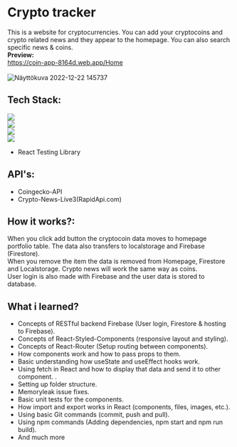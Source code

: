 # Crypto tracker
This is a website for cryptocurrencies.
You can add your cryptocoins and crypto related news and they appear to the homepage. You can also search specific news & coins.
 <br>
<b>Preview:</b> <br>
https://coin-app-8164d.web.app/Home  <br>  <br>
![Näyttökuva 2022-12-22 145737](https://user-images.githubusercontent.com/90967564/209140272-8e88c249-39c4-4610-8910-535a40db6366.png)
## Tech Stack: 
![](https://img.shields.io/badge/React-20232A?style=for-the-badge&logo=react&logoColor=61DAFB) <br>
![](https://img.shields.io/badge/React_Router-CA4245?style=for-the-badge&logo=react-router&logoColor=white) <br>
![](https://img.shields.io/badge/styled--components-DB7093?style=for-the-badge&logo=styled-components&logoColor=white) <br>
![](https://img.shields.io/badge/firebase-ffca28?style=for-the-badge&logo=firebase&logoColor=black) 
- React Testing Library

## API's: 
- Coingecko-API
- Crypto-News-Live3(RapidApi.com)

## How it works?:
When you click add button the cryptocoin data moves to homepage portfolio table. The data also transfers to localstorage and Firebase (Firestore). <br> When you remove the item the data is removed from Homepage, Firestore and Localstorage. Crypto news will work the same way as coins. <br>
User login is also made with Firebase and the user data is stored to database.

## What i learned?
- Concepts of RESTful backend Firebase (User login, Firestore & hosting to Firebase).
- Concepts of React-Styled-Components (responsive layout and styling).
- Concepts of React-Router (Setup routing between components).
- How components work and how to pass props to them.
- Basic understanding how useState and useEffect hooks work.
- Using fetch in React and how to display that data and send it to other component. .
- Setting up folder structure.
- Memoryleak issue fixes. 
- Basic unit tests for the components.
- How import and export works in React (components, files, images, etc.).
- Using basic Git commands (commit, push and pull).
- Using npm commands (Adding dependencies, npm start and npm run build).
- And much more


